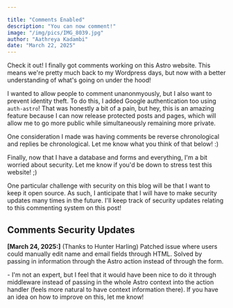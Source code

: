 ```yaml
---

title: "Comments Enabled"
description: "You can now comment!"
image: "/img/pics/IMG_8039.jpg"
author: "Aathreya Kadambi"
date: "March 22, 2025"
---
```


Check it out! I finally got comments working on this Astro website. This means we're pretty much back to my Wordpress days, but now with a better understanding of what's going on under the hood!

I wanted to allow people to comment unanonmyously, but I also want to prevent identity theft. To do this, I added Google authentication too using `auth-astro`! That was honestly a bit of a pain, but hey, this is an amazing feature because I can now release protected posts and pages, which will allow me to go more public while simultaneously remaining more private.

One consideration I made was having comments be reverse chronological and replies be chronological. Let me know what you think of that below! :)

Finally, now that I have a database and forms and everything, I'm a bit worried about security. Let me know if you'd be down to stress test this website! ;)

One particular challenge with security on this blog will be that I want to keep it open source. As such, I anticipate that I will have to make security updates many times in the future. I'll keep track of security updates relating to this commenting system on this post!

## Comments Security Updates

**[March 24, 2025:]** (Thanks to Hunter Harling) Patched issue where users could manually edit name and email fields through HTML. Solved by passing in information through the Astro action instead of through the form.
<p class="text-sm">
- I'm not an expert, but I feel that it would have been nice to do it through middleware instead of passing in the whole Astro context into the action handler (feels more natural to have context information there). If you have an idea on how to improve on this, let me know!
</p>